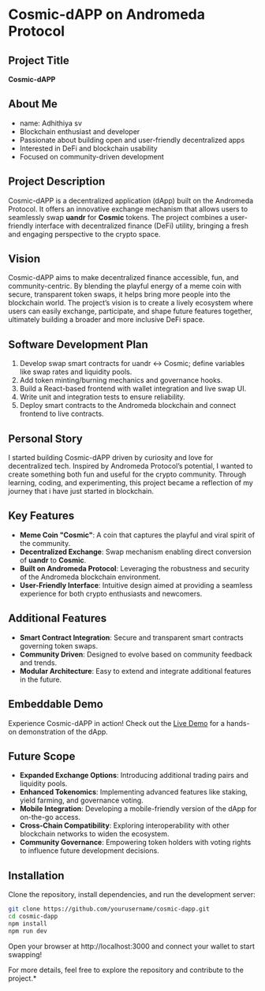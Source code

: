 # Cosmic-dAPP on Andromeda Protocol

## Project Title
**Cosmic-dAPP**

## About Me
- name: Adhithiya sv
- Blockchain enthusiast and developer
- Passionate about building open and user-friendly decentralized apps
- Interested in DeFi and blockchain usability
- Focused on community-driven development



## Project Description
Cosmic-dAPP is a decentralized application (dApp) built on the Andromeda Protocol. It offers an innovative exchange mechanism that allows users to seamlessly swap **uandr** for **Cosmic** tokens. The project combines a user-friendly interface with decentralized finance (DeFi) utility, bringing a fresh and engaging perspective to the crypto space.

## Vision
Cosmic-dAPP aims to make decentralized finance accessible, fun, and community-centric. By blending the playful energy of a meme coin with secure, transparent token swaps, it helps bring more people into the blockchain world. The project’s vision is to create a lively ecosystem where users can easily exchange, participate, and shape future features together, ultimately building a broader and more inclusive DeFi space.


## Software Development Plan
1. Develop swap smart contracts for uandr <-> Cosmic; define variables like swap rates and liquidity pools.
2. Add token minting/burning mechanics and governance hooks.
3. Build a React-based frontend with wallet integration and live swap UI.
4. Write unit and integration tests to ensure reliability.
5. Deploy smart contracts to the Andromeda blockchain and connect frontend to live contracts.
## Personal Story
I started building Cosmic-dAPP driven by curiosity and love for decentralized tech. Inspired by Andromeda Protocol’s potential, I wanted to create something both fun and useful for the crypto community. Through learning, coding, and experimenting, this project became a reflection of my journey that i have just started in blockchain.

## Key Features
- **Meme Coin "Cosmic"**: A coin that captures the playful and viral spirit of the community.
- **Decentralized Exchange**: Swap mechanism enabling direct conversion of **uandr** to **Cosmic**.
- **Built on Andromeda Protocol**: Leveraging the robustness and security of the Andromeda blockchain environment.
- **User-Friendly Interface**: Intuitive design aimed at providing a seamless experience for both crypto enthusiasts and newcomers.

## Additional Features
- **Smart Contract Integration**: Secure and transparent smart contracts governing token swaps.
- **Community Driven**: Designed to evolve based on community feedback and trends.
- **Modular Architecture**: Easy to extend and integrate additional features in the future.

## Embeddable Demo
Experience Cosmic-dAPP in action! Check out the [Live Demo](https://cosmic-kappa.vercel.app/) for a hands-on demonstration of the dApp.

## Future Scope
- **Expanded Exchange Options**: Introducing additional trading pairs and liquidity pools.
- **Enhanced Tokenomics**: Implementing advanced features like staking, yield farming, and governance voting.
- **Mobile Integration**: Developing a mobile-friendly version of the dApp for on-the-go access.
- **Cross-Chain Compatibility**: Exploring interoperability with other blockchain networks to widen the ecosystem.
- **Community Governance**: Empowering token holders with voting rights to influence future development decisions.

## Installation
Clone the repository, install dependencies, and run the development server:

```bash
git clone https://github.com/yourusername/cosmic-dapp.git
cd cosmic-dapp
npm install
npm run dev
```
Open your browser at http://localhost:3000 and connect your wallet to start swapping!

For more details, feel free to explore the repository and contribute to the project.*
